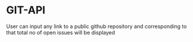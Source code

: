 # GIT-API
User can input any link to a public github repository and corresponding to that total no of open issues will be displayed
